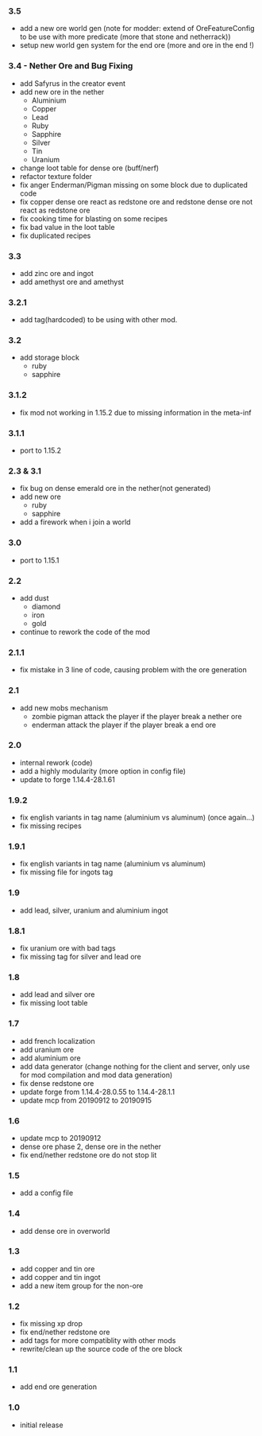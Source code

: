 ### 3.5
+ add a new ore world gen (note for modder: extend of OreFeatureConfig to be use with more predicate (more that stone and netherrack))
+ setup new world gen system for the end ore (more and ore in the end !)

### 3.4 - Nether Ore and Bug Fixing
+ add Safyrus in the creator event
+ add new ore in the nether
    + Aluminium
    + Copper
    + Lead
    + Ruby
    + Sapphire
    + Silver
    + Tin
    + Uranium
+ change loot table for dense ore (buff/nerf)
+ refactor texture folder
+ fix anger Enderman/Pigman missing on some block due to duplicated code
+ fix copper dense ore react as redstone ore and redstone dense ore not react as redstone ore
+ fix cooking time for blasting on some recipes
+ fix bad value in the loot table
+ fix duplicated recipes

### 3.3
+ add zinc ore and ingot
+ add amethyst ore and amethyst

### 3.2.1
+ add tag(hardcoded) to be using with other mod.

### 3.2
+ add storage block
    + ruby
    + sapphire

### 3.1.2
+ fix mod not working in 1.15.2 due to missing information in the meta-inf

### 3.1.1
+ port to 1.15.2

### 2.3 & 3.1
+ fix bug on dense emerald ore in the nether(not generated)
+ add new ore
    + ruby
    + sapphire
+ add a firework when i join a world

### 3.0
+ port to 1.15.1

### 2.2
+ add dust
    + diamond
    + iron
    + gold
+ continue to rework the code of the mod

### 2.1.1
+ fix mistake in 3 line of code, causing problem with the ore generation

### 2.1
+ add new mobs mechanism
    + zombie pigman attack the player if the player break a nether ore
    + enderman attack the player if the player break a end ore

### 2.0
+ internal rework (code)
+ add a highly modularity (more option in config file)
+ update to forge 1.14.4-28.1.61

### 1.9.2
+ fix english variants in tag name (aluminium vs aluminum) (once again...)
+ fix missing recipes

### 1.9.1
+ fix english variants in tag name (aluminium vs aluminum)
+ fix missing file for ingots tag

### 1.9
+ add lead, silver, uranium and aluminium ingot

### 1.8.1
+ fix uranium ore with bad tags
+ fix missing tag for silver and lead ore

### 1.8
+ add lead and silver ore
+ fix missing loot table

### 1.7
+ add french localization
+ add uranium ore
+ add aluminium ore
+ add data generator (change nothing for the client and server, only use for mod compilation and mod data generation)
+ fix dense redstone ore
+ update forge from 1.14.4-28.0.55 to 1.14.4-28.1.1
+ update mcp from 20190912 to 20190915

### 1.6
+ update mcp to 20190912
+ dense ore phase 2, dense ore in the nether
+ fix end/nether redstone ore do not stop lit

### 1.5
+ add a config file

### 1.4
+ add dense ore in overworld

### 1.3
+ add copper and tin ore
+ add copper and tin ingot
+ add a new item group for the non-ore

### 1.2
+ fix missing xp drop
+ fix end/nether redstone ore
+ add tags for more compatiblity with other mods
+ rewrite/clean up the source code of the ore block

### 1.1
+ add end ore generation

### 1.0
+ initial release

